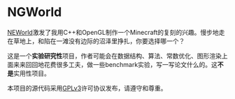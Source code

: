 # NGWorld
[NEWorld](https://github.com/Infinideastudio/NEWorld)激发了我用C++和OpenGL制作一个Minecraft的复刻的兴趣。慢步地走在草地上，和陷在一滩没有边际的沼泽里挣扎，你要选择哪一个？

这是一个**实验研究性**项目，作者可能会在数据结构、算法、常数优化、图形渲染上面来来回回地花费很多工夫，做一些benchmark实验，写一写论文什么的。这**不是**实用性项目。

本项目的源代码采用[GPLv3](http://www.gnu.org/licenses/gpl.html)许可协议发布，请遵守和尊重。
